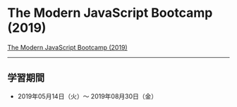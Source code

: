 # The Modern JavaScript Bootcamp (2019)
[The Modern JavaScript Bootcamp (2019)](https://www.udemy.com/course/modern-javascript/)

---

## 学習期間
- 2019年05月14日（火）〜 2019年08月30日（金）
